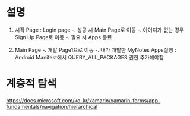 # 설명
1. 시작 Page : Login page
   -. 성공 시 Main Page로 이동
   -. 아이디가 없는 경우 Sign Up Page로 이동
   -. 필요 시 Apps 종료

2. Main Page
  -. 개발 Page1으로 이동
  -. 내가 개발한 MyNotes Apps실행 : Android Manifest에서 QUERY_ALL_PACKAGES 권한 추가해야함

# 계층적 탐색
  https://docs.microsoft.com/ko-kr/xamarin/xamarin-forms/app-fundamentals/navigation/hierarchical
